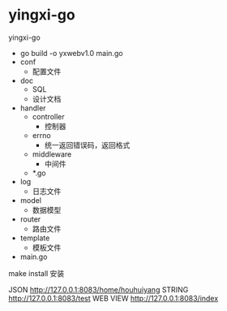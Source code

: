# yingxi-go

yingxi-go
- go build -o yxwebv1.0 main.go 
- conf
    * 配置文件
- doc
    * SQL
    * 设计文档
- handler
    - controller
        * 控制器
    - errno
        * 统一返回错误码，返回格式
    - middleware
        * 中间件
    - *.go
- log
    * 日志文件
- model
    - 数据模型
- router
    * 路由文件
- template
    * 模板文件
- main.go

make install 安装

JSON http://127.0.0.1:8083/home/houhuiyang
STRING http://127.0.0.1:8083/test
WEB VIEW http://127.0.0.1:8083/index
